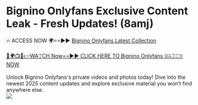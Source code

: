 # Bignino Onlyfans Exclusive Content Leak - Fresh Updates! (8amj)

🔥 ACCESS NOW 🌍==►► <a href="https://tinyurl.com/kvy9nzfs" rel="nofollow">Bignino Onlyfans Latest Collection</a>
<br><br>
[🔴🌍📺📱👉WA𝚃CH Now==►► CLICK HERE TO Bignino Onlyfans 𝚆𝙰𝚃𝙲𝙷 NOW](https://tinyurl.com/kvy9nzfs)
<br><br>
Unlock Bignino Onlyfans's private videos and photos today! Dive into the newest 2025 content updates and explore exclusive material you won’t find anywhere else.
<br>
<a href="https://tinyurl.com/kvy9nzfs" rel="nofollow" data-target="animated-image.originalLink"><img src="https://camo.githubusercontent.com/8a4f000d20f83aca3bf7ec5f350d767afa0574a8a352519fd8cfa583a6f93a33/68747470733a2f2f692e696d6775722e636f6d2f644a486b345a712e676966" data-canonical-src="https://i.imgur.com/dJHk4Zq.gif" style="max-width: 100%; display: inline-block;" data-target="animated-image.originalImage"></a>
<br>
